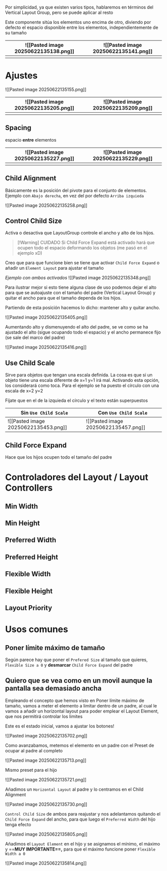 Por simplicidad, ya que existen varios tipos, hablaremos en términos del Vertical Layout Group, pero se puede aplicar al resto

Este componente sitúa los elementos uno encima de otro, diviendo por defecto el espacio disponible entre los elementos, independientemente de su tamaño


| ![[Pasted image 20250622135138.png]] | ![[Pasted image 20250622135141.png]] |
| ------------------------------------ | ------------------------------------ |
|                                      |                                      |
# Ajustes

![[Pasted image 20250622135155.png]]


| ![[Pasted image 20250622135205.png]] | ![[Pasted image 20250622135209.png]] |
| ------------------------------------ | ------------------------------------ |
|                                      |                                      |

## Spacing

espacio **entre** elementos


| ![[Pasted image 20250622135227.png]] | ![[Pasted image 20250622135229.png]] |
| ------------------------------------ | ------------------------------------ |
|                                      |                                      |

## Child Alignment

Básicamente es la posición del pivote para el conjunto de elementos. Ejemplo con `Abajo derecha`, en vez del por defecto `Arriba izquieda`

![[Pasted image 20250622135258.png]]

## Control Child Size

Activa o desactiva que LayoutGroup controle el ancho y alto de los hijos. 


> [!Warning] CUIDADO
> Si Child Force Expand está activado hará que ocupen todo el espacio deformando los objetos (me pasó en el ejemplo xD)

Creo que para que funcione bien se tiene que activar `Child Force Expand` o añadir un `Element Layout` para ajustar el tamaño

*Ejemplo con ambos activados*
![[Pasted image 20250622135348.png]]

Para ilustrar mejor si esto tiene alguna clase de uso podemos dejar el alto para que se autoajuste con el tamaño del padre (Vertical Layout Group) y quitar el ancho para que el tamaño dependa de los hijos.

Partiendo de esta posición hacemos lo dicho: mantener alto y quitar ancho.

![[Pasted image 20250622135405.png]]

  
Aumentando alto y dismenuyendo el alto del padre, se ve como se ha ajustado el alto (sigue ocupando todo el espacio) y el ancho permanece fijo (se sale del marco del padre)

![[Pasted image 20250622135416.png]]

## Use Child Scale

Sirve para objetos que tengan una escala definida. La cosa es que si un objeto tiene una escala diferente de x=1 y=1 irá mal. Activando esta opción, los considerará como toca. Para el ejemplo se ha puesto el círculo con una escala de x=2 y=2

Fíjate que en el de la izquieda el círculo y el texto están superpuestos

| Sin `Use Child Scale`                | Con `Use Child Scale`                |
| ------------------------------------ | ------------------------------------ |
| ![[Pasted image 20250622135453.png]] | ![[Pasted image 20250622135457.png]] |

## Child Force Expand

Hace que los hijos ocupen todo el tamaño del padre

# Controladores del Layout / Layout Controllers

## Min Width

## Min Height

## Preferred Width

## Preferred Height

## Flexible Width

## Flexible Height

## Layout Priority

# Usos comunes

## Poner límite máximo de tamaño

Según parece hay que poner el `Prefered Size` al tamaño que quieres, `Flexible Size a 0` y **desmarcar** `Child Force Expand` del padre

## Quiero que se vea como en un movil aunque la pantalla sea demasiado ancha

Empleando el concepto que hemos visto en Poner límite máximo de tamaño, vamos a meter el elemento a limitar dentro de un padre, al cual le vamos a añadir un horizontal layout para poder emplear el Layout Element, que nos permitirá controlar los limites

Este es el estado inicial, vamos a ajustar los botones!

![[Pasted image 20250622135702.png]]

Como avanzabamos, metemos el elemento en un padre con el Preset de ocupar al padre al completo

![[Pasted image 20250622135713.png]]

Mismo preset para el hijo

![[Pasted image 20250622135721.png]]


Añadimos un `Horizontal Layout` al padre y lo centramos en el Child Alignment

![[Pasted image 20250622135730.png]]

`Control Child Size` de ambos para reajustar y nos adelantamos quitando el `Child Force Expand` del ancho, para que luego el `Preferred Width` del hijo tenga efecto

![[Pasted image 20250622135805.png]]

Añadimos el `Layout Element` en el hijo y se asignamos el mínimo, el máximo y ==**MUY IMPORTANTE==,** para que el máximo funcione poner `Flexible Width a 0`

![[Pasted image 20250622135814.png]]